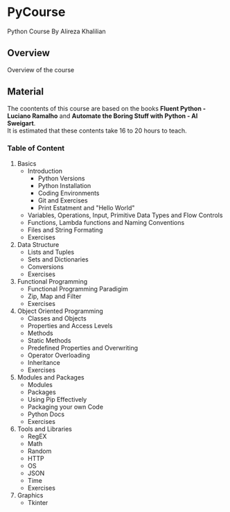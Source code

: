 # PyCourse
Python Course By Alireza Khalilian
## Overview
Overview of the course
## Material
The coontents of this course are based on the books __Fluent Python - Luciano Ramalho__ and __Automate the Boring Stuff with Python - Al Sweigart__.  
It is estimated that these contents take 16 to 20 hours to teach. 
### Table of Content
1. Basics
    - Introduction
      - Python Versions
      - Python Installation
      - Coding Environments
      - Git and Exercises
      - Print Estatment and "Hello World"
    - Variables, Operations, Input, Primitive Data Types and Flow Controls
    - Functions, Lambda functions and Naming Conventions
    - Files and String Formating
    - Exercises
2. Data Structure
    - Lists and Tuples
    - Sets and Dictionaries
    - Conversions
    - Exercises
3. Functional Programming
    - Functional Programming Paradigim
    - Zip, Map and Filter
    - Exercises
4. Object Oriented Programming
    - Classes and Objects
    - Properties and Access Levels
    - Methods
    - Static Methods
    - Predefined Properties and Overwriting
    - Operator Overloading
    - Inheritance
    - Exercises
6. Modules and Packages
    - Modules
    - Packages
    - Using Pip Effectively
    - Packaging your own Code
    - Python Docs
    - Exercises
8. Tools and Libraries
    - RegEX
    - Math
    - Random
    - HTTP
    - OS
    - JSON
    - Time
    - Exercises
9. Graphics
    - Tkinter
